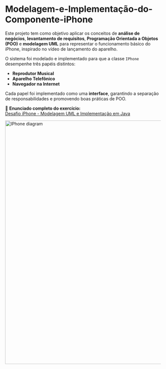 # Modelagem-e-Implementação-do-Componente-iPhone

Este projeto tem como objetivo aplicar os conceitos de **análise de negócios**, **levantamento de requisitos**, **Programação Orientada a Objetos (POO)** e **modelagem UML** para representar o funcionamento básico do iPhone, inspirado no vídeo de lançamento do aparelho.

O sistema foi modelado e implementado para que a classe `IPhone` desempenhe três papéis distintos:  
- **Reprodutor Musical**  
- **Aparelho Telefônico**  
- **Navegador na Internet**  

Cada papel foi implementado como uma **interface**, garantindo a separação de responsabilidades e promovendo boas práticas de POO.

📄 **Enunciado completo do exercício:**  
[Desafio iPhone - Modelagem UML e Implementação em Java](https://github.com/digitalinnovationone/trilha-java-basico/tree/main/desafios/poo)

<img width="1133" height="789" alt="IPhone diagram" src="https://github.com/user-attachments/assets/17927caf-6a89-44ac-a108-fb6ac78ac357" />
